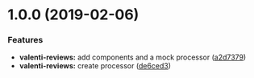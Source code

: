 # 1.0.0 (2019-02-06)


### Features

* **valenti-reviews:** add components and a mock processor ([a2d7379](https://github.com/frontity/extension-org-226/commit/a2d7379))
* **valenti-reviews:** create processor ([de6ced3](https://github.com/frontity/extension-org-226/commit/de6ced3))
